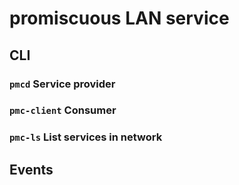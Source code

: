 # promiscuous LAN service

## CLI

### `pmcd` Service provider

### `pmc-client` Consumer

### `pmc-ls` List services in network

## Events